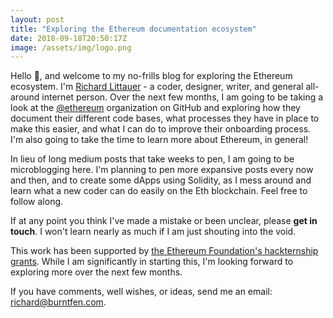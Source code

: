 ```yaml
---
layout: post
title: "Exploring the Ethereum documentation ecosystem"
date: 2018-09-18T20:50:17Z
image: /assets/img/logo.png
---
```


Hello 👋, and welcome to my no-frills blog for exploring the Ethereum ecosystem. I'm [Richard Littauer](https://burntfen.com) - a coder, designer, writer, and general all-around internet person. Over the next few months, I am going to be taking a look at the [@ethereum](https://github.com/ethereum) organization on GitHub and exploring how they document their different code bases, what processes they have in place to make this easier, and what I can do to improve their onboarding process. I'm also going to take the time to learn more about Ethereum, in general!

In lieu of long medium posts that take weeks to pen, I am going to be microblogging here. I'm planning to pen more expansive posts every now and then, and to create some dApps using Solidity, as I mess around and learn what a new coder can do easily on the Eth blockchain. Feel free to follow along.

If at any point you think I've made a mistake or been unclear, please **get in touch**. I won't learn nearly as much if I am just shouting into the void.

This work has been supported by [the Ethereum Foundation's hackternship grants](https://blog.ethereum.org/2018/05/02/announcing-may-2018-cohort-ef-grants/). While I am significantly in starting this, I'm looking forward to exploring more over the next few months.

If you have comments, well wishes, or ideas, send me an email: richard@burntfen.com.